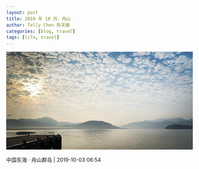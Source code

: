 ```yaml
---
layout: post
title: 2019 年 10 月，舟山
author: Telly Chen 陈天傲
categories: [blog, travel]
tags: [life, travel]
---
```


![舟山群岛](/assets/201910-zhoushan/zhoushan-islands.jpeg)

中国东海 · 舟山群岛 \| 2019-10-03 06:54
